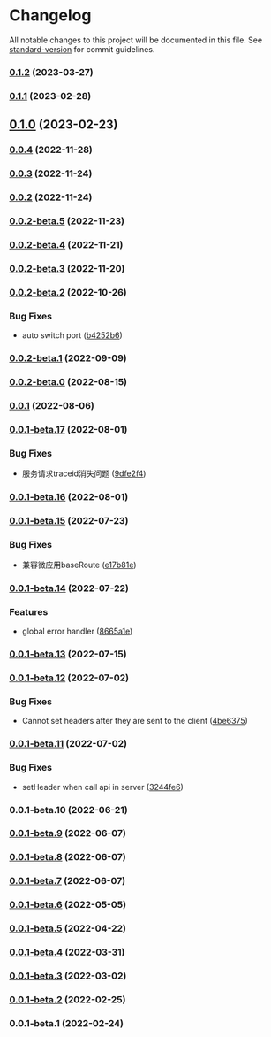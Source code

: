 # Changelog

All notable changes to this project will be documented in this file. See [standard-version](https://github.com/conventional-changelog/standard-version) for commit guidelines.

### [0.1.2](https://github.com/vocoWone/sparrows-next/compare/v0.0.4...v0.1.2) (2023-03-27)

### [0.1.1](https://github.com/vocoWone/sparrows-next/compare/v0.1.0...v0.1.1) (2023-02-28)

## [0.1.0](https://github.com/vocoWone/sparrows-next/compare/v0.0.4...v0.1.0) (2023-02-23)

### [0.0.4](https://github.com/vocoWone/sparrows-next/compare/v0.0.3...v0.0.4) (2022-11-28)

### [0.0.3](https://github.com/vocoWone/sparrows-next/compare/v0.0.2...v0.0.3) (2022-11-24)

### [0.0.2](https://github.com/vocoWone/sparrows-next/compare/v0.0.2-beta.5...v0.0.2) (2022-11-24)

### [0.0.2-beta.5](https://github.com/vocoWone/sparrows-next/compare/v0.0.2-beta.4...v0.0.2-beta.5) (2022-11-23)

### [0.0.2-beta.4](https://github.com/vocoWone/sparrows-next/compare/v0.0.2-beta.3...v0.0.2-beta.4) (2022-11-21)

### [0.0.2-beta.3](https://github.com/vocoWone/sparrows-next/compare/v0.0.2-beta.2...v0.0.2-beta.3) (2022-11-20)

### [0.0.2-beta.2](https://github.com/vocoWone/sparrows-next/compare/v0.0.2-beta.1...v0.0.2-beta.2) (2022-10-26)


### Bug Fixes

* auto switch port ([b4252b6](https://github.com/vocoWone/sparrows-next/commit/b4252b6a728c6960fd48ab960805265903b08c06))

### [0.0.2-beta.1](https://github.com/vocoWone/sparrows-next/compare/v0.0.2-beta.0...v0.0.2-beta.1) (2022-09-09)

### [0.0.2-beta.0](https://github.com/vocoWone/sparrows-next/compare/v0.0.1...v0.0.2-beta.0) (2022-08-15)

### [0.0.1](https://github.com/vocoWone/sparrows-next/compare/v0.0.1-beta.17...v0.0.1) (2022-08-06)

### [0.0.1-beta.17](https://github.com/vocoWone/sparrows-next/compare/v0.0.1-beta.16...v0.0.1-beta.17) (2022-08-01)


### Bug Fixes

* 服务请求traceid消失问题 ([9dfe2f4](https://github.com/vocoWone/sparrows-next/commit/9dfe2f485250a47cb56fafe0a70c34b9c4f51755))

### [0.0.1-beta.16](https://github.com/vocoWone/sparrows-next/compare/v0.0.1-beta.15...v0.0.1-beta.16) (2022-08-01)

### [0.0.1-beta.15](https://github.com/vocoWone/sparrows-next/compare/v0.0.1-beta.14...v0.0.1-beta.15) (2022-07-23)


### Bug Fixes

* 兼容微应用baseRoute ([e17b81e](https://github.com/vocoWone/sparrows-next/commit/e17b81e1866dee95295411e05a031be7834217ff))

### [0.0.1-beta.14](https://github.com/vocoWone/sparrows-next/compare/v0.0.1-beta.13...v0.0.1-beta.14) (2022-07-22)


### Features

* global error handler ([8665a1e](https://github.com/vocoWone/sparrows-next/commit/8665a1ee80d641fb835eb272a00d767ca199706b))

### [0.0.1-beta.13](https://github.com/vocoWone/sparrows-next/compare/v0.0.1-beta.12...v0.0.1-beta.13) (2022-07-15)

### [0.0.1-beta.12](https://github.com/vocoWone/sparrows-next/compare/v0.0.1-beta.11...v0.0.1-beta.12) (2022-07-02)


### Bug Fixes

* Cannot set headers after they are sent to the client ([4be6375](https://github.com/vocoWone/sparrows-next/commit/4be6375d228cc002c365b44af82502adb82b343d))

### [0.0.1-beta.11](https://github.com/vocoWone/sparrows-next/compare/v0.0.1-beta.10...v0.0.1-beta.11) (2022-07-02)


### Bug Fixes

* setHeader when call api in server ([3244fe6](https://github.com/vocoWone/sparrows-next/commit/3244fe64da435f2a07081f58e2a3ae71727e6e36))

### 0.0.1-beta.10 (2022-06-21)

### [0.0.1-beta.9](https://github.com/vocoWone/sparrows-next/compare/v0.0.1-beta.8...v0.0.1-beta.9) (2022-06-07)

### [0.0.1-beta.8](https://github.com/vocoWone/sparrows-next/compare/v0.0.1-beta.7...v0.0.1-beta.8) (2022-06-07)

### [0.0.1-beta.7](https://github.com/vocoWone/sparrows-next/compare/v0.0.1-beta.6...v0.0.1-beta.7) (2022-06-07)

### [0.0.1-beta.6](https://github.com/vocoWone/sparrows-next/compare/v0.0.1-beta.5...v0.0.1-beta.6) (2022-05-05)

### [0.0.1-beta.5](https://github.com/vocoWone/sparrows-next/compare/v0.0.1-beta.4...v0.0.1-beta.5) (2022-04-22)

### [0.0.1-beta.4](https://github.com/vocoWone/sparrows-next/compare/v0.0.1-beta.3...v0.0.1-beta.4) (2022-03-31)

### [0.0.1-beta.3](https://github.com/vocoWone/sparrows-next/compare/v0.0.1-beta.2...v0.0.1-beta.3) (2022-03-02)

### [0.0.1-beta.2](https://github.com/vocoWone/sparrows-next/compare/v0.0.1-beta.1...v0.0.1-beta.2) (2022-02-25)

### 0.0.1-beta.1 (2022-02-24)
